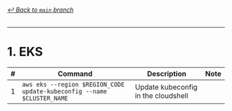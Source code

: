 ###### [_↩ Back to `main` branch_](https://github.com/cuongpiger/cloud)

<hr>

# 1. EKS
|#|Command|Description|Note|
|-|-|-|-|
|1|`aws eks --region $REGION_CODE update-kubeconfig --name $CLUSTER_NAME`|Update kubeconfig in the cloudshell||


